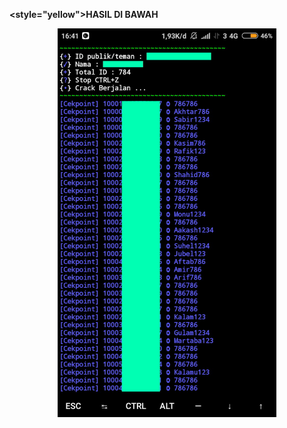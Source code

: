 <b><h><style="yellow">HASIL DI BAWAH
<p align="center">
  <img src="ss.png" width="350" title="hover text">
</p>
